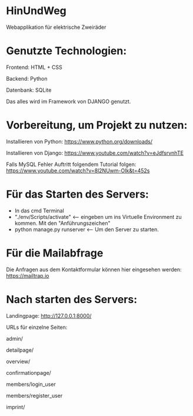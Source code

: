 # HinUndWeg
Webapplikation für elektrische Zweiräder

# Genutzte Technologien:
Frontend: HTML + CSS

Backend: Python

Datenbank: SQLite

Das alles wird im Framework von DJANGO genutzt.

# Vorbereitung, um Projekt zu nutzen:

Installieren von Python:
https://www.python.org/downloads/

Installieren von Django:
https://www.youtube.com/watch?v=eJdfsrvnhTE

Falls MySQL Fehler Auftritt folgendem Tutorial folgen:
https://www.youtube.com/watch?v=8l2NUwm-OIk&t=452s


# Für das Starten des Servers:

- In das cmd Terminal
- "./env/Scripts/activate" <-- eingeben um ins Virtuelle Environment zu kommen. Mit den "Anführungszeichen"
- python manage.py runserver <-- Um den Server zu starten.



# Für die Mailabfrage
Die Anfragen aus dem Kontaktformular können hier eingesehen werden:
https://mailtrap.io




# Nach starten des Servers:

Landingpage: http://127.0.0.1:8000/

URLs für einzelne Seiten:

admin/

detailpage/

overview/

confirmationpage/

members/login_user

members/register_user

imprint/
